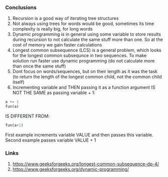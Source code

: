 ### Conclusions 
1. Recursion is a good way of iterating tree structures
2. Not always using trees for words would be good, sometimes its time complexity is
really big, for long words
3. Dynamic programming is in general using some variable to store results 
during recursion to not calculate the same stuff more than one. So at the cost
of memory we gain faster calculations
4. Longest common subsequence (LCS) is a general problem, which looks for 
the longest common subsequnce in two sequences. To make solution run faster
use dynamic programming (do not calculate more than once the same stuff)
5. Dont focus on words/sequences, but on their length as it was the task (to 
return the length of the longest common child, not the common child itself)
6. Incrementing variable and THEN passing it as a function argument IS NOT
THE SAME as passing variable + 1:
```python
a += 1
fun(a)
```
IS DIFFERENT FROM:
```python
fun(a+1)
```
First example increments variable VALUE and then passes this variable. Second
example passes variable VALUE + 1

### Links
1. https://www.geeksforgeeks.org/longest-common-subsequence-dp-4/
2. https://www.geeksforgeeks.org/dynamic-programming/



